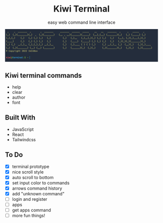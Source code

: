 <h1 align="center">Kiwi Terminal</h1>
<p align="center">easy web command line interface</p>

![Start](/screenshots/1.png)

## Kiwi terminal commands
- help
- clear
- author
- font

## Built With

- JavaScript
- React
- Tailwindcss

## To Do

- [x] terminal prototype
- [x] nice scroll style
- [x] auto scroll to bottom
- [x] set input color to commands
- [x] arrows command history
- [x] add "unknown command"
- [ ] login and register
- [ ] apps
- [ ] get apps command
- [ ] more fun things!
